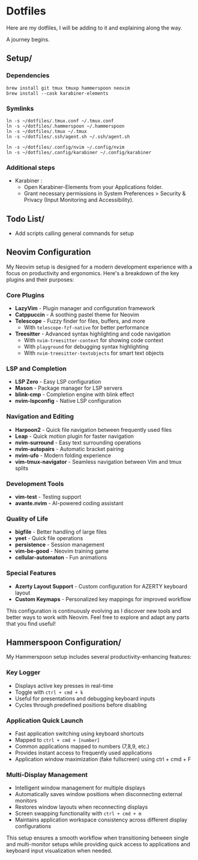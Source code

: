 # Dotfiles

Here are my dotfiles, I will be adding to it and explaining along the way.

A journey begins.

## Setup/

### Dependencies
```
brew install git tmux tmuxp hammerspoon neovim
brew install --cask karabiner-elements
```

### Symlinks
```
ln -s ~/dotfiles/.tmux.conf ~/.tmux.conf
ln -s ~/dotfiles/.hammerspoon ~/.hammerspoon
ln -s ~/dotfiles/.tmux ~/.tmux
ln -s ~/dotfiles/.ssh/agent.sh ~/.ssh/agent.sh

ln -s ~/dotfiles/.config/nvim ~/.config/nvim
ln -s ~/dotfiles/.config/karabiner ~/.config/karabiner
```

### Additional steps

- Karabiner :
    - Open Karabiner-Elements from your Applications folder.
    - Grant necessary permissions in System Preferences > Security & Privacy (Input Monitoring and Accessibility). 


## Todo List/

- Add scripts calling general commands for setup

## Neovim Configuration

My Neovim setup is designed for a modern development experience with a focus on productivity and ergonomics. Here's a breakdown of the key plugins and their purposes:

### Core Plugins

- **LazyVim** - Plugin manager and configuration framework
- **Catppuccin** - A soothing pastel theme for Neovim
- **Telescope** - Fuzzy finder for files, buffers, and more
  - With `telescope-fzf-native` for better performance
- **Treesitter** - Advanced syntax highlighting and code navigation
  - With `nvim-treesitter-context` for showing code context
  - With `playground` for debugging syntax highlighting
  - With `nvim-treesitter-textobjects` for smart text objects

### LSP and Completion

- **LSP Zero** - Easy LSP configuration
- **Mason** - Package manager for LSP servers
- **blink-cmp** - Completion engine with blink effect
- **nvim-lspconfig** - Native LSP configuration

### Navigation and Editing

- **Harpoon2** - Quick file navigation between frequently used files
- **Leap** - Quick motion plugin for faster navigation
- **nvim-surround** - Easy text surrounding operations
- **nvim-autopairs** - Automatic bracket pairing
- **nvim-ufo** - Modern folding experience
- **vim-tmux-navigator** - Seamless navigation between Vim and tmux splits

### Development Tools

- **vim-test** - Testing support
- **avante.nvim** - AI-powered coding assistant

### Quality of Life

- **bigfile** - Better handling of large files
- **yeet** - Quick file operations
- **persistence** - Session management
- **vim-be-good** - Neovim training game
- **cellular-automaton** - Fun animations

### Special Features

- **Azerty Layout Support** - Custom configuration for AZERTY keyboard layout
- **Custom Keymaps** - Personalized key mappings for improved workflow

This configuration is continuously evolving as I discover new tools and better ways to work with Neovim. Feel free to explore and adapt any parts that you find useful!

## Hammerspoon Configuration/

My Hammerspoon setup includes several productivity-enhancing features:

### Key Logger
- Displays active key presses in real-time
- Toggle with `ctrl + cmd + k`
- Useful for presentations and debugging keyboard inputs
- Cycles through predefined positions before disabling

### Application Quick Launch
- Fast application switching using keyboard shortcuts
- Mapped to `ctrl + cmd + [number]`
- Common applications mapped to numbers (7,8,9, etc.)
- Provides instant access to frequently used applications
- Application window maximization (fake fullscreen) using ctrl + cmd + F

### Multi-Display Management
- Intelligent window management for multiple displays
- Automatically saves window positions when disconnecting external monitors
- Restores window layouts when reconnecting displays
- Screen swapping functionality with `ctrl + cmd + m`
- Maintains application workspace consistency across different display configurations

This setup ensures a smooth workflow when transitioning between single and multi-monitor setups while providing quick access to applications and keyboard input visualization when needed.


